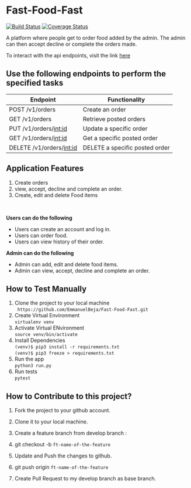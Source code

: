 # Fast-Food-Fast
[![Build Status](https://travis-ci.org/EmmanuelBeja/Fast-Food-Fast.svg?branch=ft-ordercreation-160341546)](https://travis-ci.org/EmmanuelBeja/Fast-Food-Fast) [![Coverage Status](https://coveralls.io/repos/github/EmmanuelBeja/Fast-Food-Fast/badge.svg?branch=API)](https://coveralls.io/github/EmmanuelBeja/Fast-Food-Fast?branch=API)

A platform where people get to order food added by the admin. The admin can then accept decline or complete the orders made.


 To interact with the api endpoints, visit the link [here](https://emmanuelbeja-fast-food-fast.herokuapp.com/v1/orders)<br>

## Use the following endpoints to perform the specified tasks

| 	Endpoint                   | Functionality                                  |                  
| ---------------------------------| -----------------------------------------------|
| POST /v1/orders                  | Create an order                                |
| GET /v1/orders                   | Retrieve posted orders                         |
| PUT /v1/orders/<int:id>          | Update a specific order                        |                         
| GET /v1/orders/<int:id>          | Get a specific posted order                    |
| DELETE /v1/orders/<int:id>       | DELETE a specific posted order                 |



## Application Features

1. Create orders
2. view, accept, decline and complete an order.
3. Create, edit and delete Food items

<br>

**Users can do the following**

* Users can create an account and log in.
* Users can order food.
* Users can view history of their order.

**Admin can do the following**
* Admin can add, edit and delete food items.
* Admin can view, accept, decline and complete an order.

## How to Test Manually
1. Clone the project to your local machine <br>
		` https://github.com/EmmanuelBeja/Fast-Food-Fast.git`
2. Create Virtual Environment <br>
		`virtualenv venv`
3. Activate Virtual ENvironment<br>
		`source venv/bin/activate`
4. Install Dependencies<br>
		`(venv)$ pip3 install -r requirements.txt` <br>
		`(venv)$ pip3 freeze > requirements.txt` <br>
5. Run the app <br>
		`python3 run.py`<br>
6. Run tests <br>
		`pytest`
		<br>
## How to Contribute to this project?

1. Fork the project to your github account.

2. Clone it to your local machine.

3. Create a feature branch from develop branch :

4. git checkout -b `ft-name-of-the-feature`

5. Update and Push the changes to github.

6. git push origin `ft-name-of-the-feature`

7. Create Pull Request to my develop branch as base branch.
